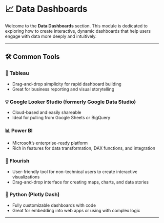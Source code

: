 # 📈 Data Dashboards

Welcome to the **Data Dashboards** section. This module is dedicated to exploring how to create interactive, dynamic dashboards that help users engage with data more deeply and intuitively.

---

## 🛠️ Common Tools 

### 🧩 Tableau
- Drag-and-drop simplicity for rapid dashboard building
- Great for business reporting and visual storytelling

### 💡 Google Looker Studio (formerly Google Data Studio)
- Cloud-based and easily shareable
- Ideal for pulling from Google Sheets or BigQuery

### 📊 Power BI
- Microsoft’s enterprise-ready platform
- Rich in features for data transformation, DAX functions, and integration

### 🌟 Flourish
- User-friendly tool for non-technical users to create interactive visualizations
- Drag-and-drop interface for creating maps, charts, and data stories

### 🐍 Python (Plotly Dash)
- Fully customizable dashboards with code
- Great for embedding into web apps or using with complex logic

---


